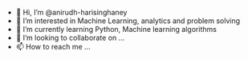 - 👋 Hi, I’m @anirudh-harisinghaney
- 👀 I’m interested in Machine Learning, analytics and problem solving
- 🌱 I’m currently learning Python, Machine learning algorithms
- 💞️ I’m looking to collaborate on ...
- 📫 How to reach me ...

<!---
anirudh-harisinghaney/anirudh-harisinghaney is a ✨ special ✨ repository because its `README.md` (this file) appears on your GitHub profile.
You can click the Preview link to take a look at your changes.
--->
